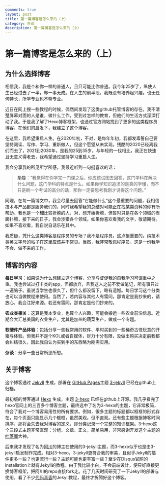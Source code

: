 ```yaml
---
comments: true
layout: post
title: 第一篇博客是怎么来的（上）
category: 杂谈
description: 第一篇博客是怎么来的（上）
---
```


# 第一篇博客是怎么来的（上）

## 为什么选择博客

相信我，我是个和你一样的普通人，且只可能比你普通。我今年25岁了，纵使人生已经过去了一半，却一事无成。在人生的前半段，我既没有培养起兴趣，也无任何特长，所学专业也不够专业。

近日在网上搜一些教程的时候，偶然间发现了这类github托管博客的存在。我不清楚屏幕对面的人是谁，做什么工作，受到过怎样的教育，但他们的生活方式深深打动了我。于是我了解了Hexo博客框架，也通过官方网站找到了更多的这类程序员博客，在他们的启发下，我建立了这个博客。

在这里，我希望重启人生。在2020年初，不对，是每年年初，我都发毒誓自己要坚持阅读、写作、学习、重新做人，但这个愿望从未实现。残酷的2020已经离我们而去了，2021到2030年，是我的25到35岁。与年轻的一伐相比，我正在快速且无意义得老去，我希望通过坚持学习重启人生。

我会分享我的所见所学所感，我最近听到一句挺喜欢的话：

> [毕导](https://www.bilibili.com/video/BV1ny4y1S7rs)：“我觉得在你学完一门课之后，你应该试图去回答，这门学科在解决什么问题，这门学科的特点是什么。如果你学知识追求的是真的学懂，而不只是刷一个考试的高分的话，那你一定要思考我刚才说得这个问题。”

同理，在每一篇博文中，我会尽量去回答“它能做什么”这个最重要的问题，我相信技术与产品都是服务我们的，同时我希望我的总结对可能正在找某类资料的你有所帮助。我也是一个**想**比较折腾的人，对，想开始折腾，但暂时只是在各个领域的表面扑腾，接下来的日子，我会涉猎各个领域，如果你喜欢看我的文字，敬请期待。如果不喜欢看，我自说自话乐在其中。

我质疑，凭什么这类博客是程序员的专场？我不是程序员，这点挺重要的，纯技术类英文字母的帖子在这里应该并不常见。当然，我非常敬佩程序员，这是一份我学不会、做不来的工作。

## 博客的内容

**每日学习**：如果说为什么想建立这个博客，分享与督促我的自我学习可谓重中之重。我也尝试过打卡类的app，但都放弃，且我这人之前不爱做笔记，所有事只过一遍脑子。虽说当学生也很久了，但什么都没留下，略有遗憾。每日学习这个分类也可以当做教程来使用。当然了，若内容与其他人有雷同，那肯定是我抄来的，请放心，我会注好来源。若还有雷同，那肯定是他们抄来的。

**农业类相关**：这算是我本专业，也算个人兴趣，可能会搬运一些农业前沿信息。近期会大汇总美国的农业生产，尤其是加州的蔬菜生产，做成一个专题。

**软硬件产品体验**：包括分享一些我常用的软件、平时买到的一些稀奇古怪玩意的开箱与体验。但我并不是个KOL或者自媒体，财力十分有限，没做出购买决定前我都会纠结很久，因此我自认为买到手的东西略为刚需实用。

**杂谈**：分享一些日常所思所想。

## 关于博客

这个博客通过 [Jekyll](https://jekyllrb.com/) 生成，部署在 [GitHub Pages](https://pages.github.com/)主题 [3-jekyll](https://github.com/P233/3-Jekyll) 已经在github上归档。

最初版的博客通过 [Hexo](https://hexo.io/) 生成，主题 [3-hexo](https://github.com/yelog/hexo-theme-3-hexo) 已经在github上开源。我几乎看完了hexo官网上的三百多个博客主题，最终选中了名为3-hexo的主题，它非常极简，符合了我对一个博客易用性的所有要求。例如，很多主题的标题都以框框的形式存在，每个页面只能显示几个框框，虽然美观，但不直观。还有些主题根据博客时间排序，那将会失去我对博客的定义，即分类记录一个完整的知识框架。3-hexo这个三段式主题非常直观：分组、文章、正文，简单易用，非常感谢开发这个主题的[叶落阁](https://yelog.org)大神。

后来我才发现了名为[阿川](achuan.io)的博主在使用的3-jekyll主题，而3-hexo似乎也是由3-jekyll启发制作完成。相对3-hexo，3-jekyll更符合我的审美，且似乎Jekyll的插件更多一些？也更流行一些？主题可能也更丰富一些？至少在Disqus官网的installation上就有Jekyll的教程。由于我比较小白，不会前端设计，便只好直接更换博客框架，把阿川的repo直接fork走。花了几天时间研究了一下Jekyll的部署与使用，看了不少[代码真香](https://www.youtube.com/c/biezhi/featured)的Jekyll教程，最终才折腾好这个博客。